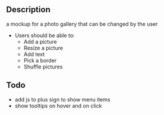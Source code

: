 ## Description

a mockup for a photo gallery that can be changed by the user

- Users should be able to:
  - Add a picture
  - Resize a picture
  - Add text
  - Pick a border
  - Shuffle pictures

## Todo

- add js to plus sign to show menu items
- show tooltips on hover and on click
